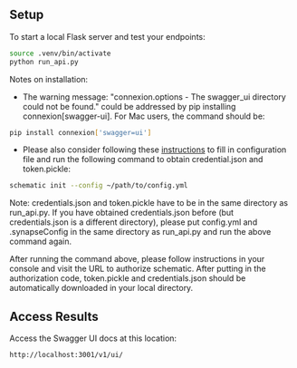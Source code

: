 ## Setup

To start a local Flask server and test your endpoints:

```bash
source .venv/bin/activate
python run_api.py
```

Notes on installation: 
* The warning message: "connexion.options - The swagger_ui directory could not be found." could be addressed by pip installing connexion[swagger-ui]. For Mac users, the command should be: 
 
```bash
pip install connexion['swagger=ui']
```

* Please also consider following these [instructions](https://sage-schematic.readthedocs.io/en/develop/index.html) to fill in configuration file and run the following command to obtain credential.json and token.pickle:
```bash 
schematic init --config ~/path/to/config.yml
```

Note: credentials.json and token.pickle have to be in the same directory as run_api.py. If you have obtained credentials.json before (but credentials.json is a different directory), please put config.yml and .synapseConfig in the same directory as run_api.py and run the above command again. 

After running the command above, please follow instructions in your console and visit the URL to authorize schematic. After putting in the authorization code, token.pickle and credentials.json should be automatically downloaded in your local directory. 

## Access Results
Access the Swagger UI docs at this location:
```bash
http://localhost:3001/v1/ui/
```